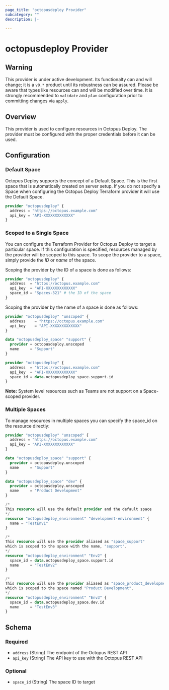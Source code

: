 ```yaml
---
page_title: "octopusdeploy Provider"
subcategory: ""
description: |-
  
---
```


# octopusdeploy Provider

## Warning

This provider is under active development. Its functionalty can and will change; it is a `v0.*` product until its robustness can be assured. Please be aware that types like resources can and will be modified over time. It is strongly recommended to `validate` and `plan` configuration prior to committing changes via `apply`.

## Overview

This provider is used to configure resources in Octopus Deploy. The provider must be configured with the proper credentials before it can be used.

## Configuration

### Default Space

Octopus Deploy supports the concept of a Default Space. This is the first space that is automatically created on server setup. If you do not specify a Space when configuring the Octopus Deploy Terraform provider it will use the Default Space.

```terraform
provider "octopusdeploy" {
  address = "https://octopus.example.com"
  api_key = "API-XXXXXXXXXXXXX"
}
```

### Scoped to a Single Space

You can configure the Terraform Provider for Octopus Deploy to target a
particular space. If this configuration is specified, resources managed by the
provider will be scoped to this space. To scope the provider to a space, simply
provide the _ID_ or _name_ of the space.

Scoping the provider by the ID of a space is done as follows:

```terraform
provider "octopusdeploy" {
  address  = "https://octopus.example.com"
  api_key  = "API-XXXXXXXXXXXXX"
  space_id = "Spaces-321" # the ID of the space
}
```

Scoping the provider by the name of a space is done as follows:

```terraform
provider "octopusdeploy" "unscoped" {
  address    = "https://octopus.example.com"
  api_key    = "API-XXXXXXXXXXXXX"
}

data "octopusdeploy_space" "support" {
  provider = octopusdeploy.unscoped
  name     = "Support"
}

provider "octopusdeploy" {
  address  = "https://octopus.example.com"
  api_key  = "API-XXXXXXXXXXXXX"
  space_id = data.octopusdeploy_space.support.id
}
```

**Note:** System level resources such as Teams are not support on a Space-scoped provider.

### Multiple Spaces

To manage resources in multiple spaces you can specify the space_id on the resource directly:

```terraform
provider "octopusdeploy" "unscoped" {
  address = "https://octopus.example.com"
  api_key = "API-XXXXXXXXXXXXX"
}

data "octopusdeploy_space" "support" {
  provider = octopusdeploy.unscoped
  name     = "Support"
}

data "octopusdeploy_space" "dev" {
  provider = octopusdeploy.unscoped
  name     = "Product Development"
}

/*
This resource will use the default provider and the default space
*/
resource "octopusdeploy_environment" "development-environment" {
  name = "TestEnv1"
}

/*
This resource will use the provider aliased as "space_support"
which is scoped to the space with the name, "support".
*/
resource "octopusdeploy_environment" "Env2" {
  space_id = data.octopusdeploy_space.support.id
  name     = "TestEnv2"
}

/*
This resource will use the provider aliased as "space_product_development"
which is scoped to the space named "Product Development".
*/
resource "octopusdeploy_environment" "Env3" {
  space_id = data.octopusdeploy_space.dev.id
  name     = "TestEnv3"
}
```

<!-- schema generated by tfplugindocs -->
## Schema

### Required

- `address` (String) The endpoint of the Octopus REST API
- `api_key` (String) The API key to use with the Octopus REST API

### Optional

- `space_id` (String) The space ID to target